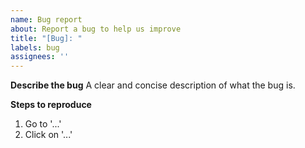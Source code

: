 ```yaml
---
name: Bug report
about: Report a bug to help us improve
title: "[Bug]: "
labels: bug
assignees: ''
---
```


**Describe the bug**
A clear and concise description of what the bug is.

**Steps to reproduce**
1. Go to '...'
2. Click on '...'
